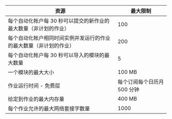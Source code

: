 | 资源 | 最大限制 |
| --- | --- |
| 每个自动化帐户每 30 秒可以提交的新作业的最大数量（非计划的作业） |100 |
| 每个自动化帐户相同时间实例并发运行的作业的最大数量（非计划的作业） |200 |
| 每个自动化帐户每 30 秒可以导入的模块的最大数量 |5 |
| 一个模块的最大大小 |100 MB |
| 作业运行时间 - 免费层 |每个订阅每个日历月 500 分钟 |
| 给定到作业的最大内存量 |400 MB |
| 每个作业允许的最大网络套接字数量 |1000 |

